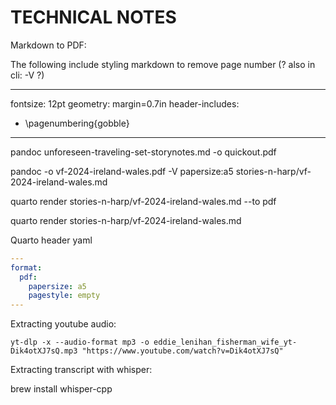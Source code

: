 # TECHNICAL NOTES

Markdown to PDF:

The following include styling markdown to remove page number (? also in cli: -V  ?)

---
fontsize: 12pt
geometry: margin=0.7in
header-includes:
  - \pagenumbering{gobble}
---

pandoc unforeseen-traveling-set-storynotes.md -o quickout.pdf


pandoc -o vf-2024-ireland-wales.pdf -V papersize:a5 stories-n-harp/vf-2024-ireland-wales.md

quarto render stories-n-harp/vf-2024-ireland-wales.md --to pdf

quarto render stories-n-harp/vf-2024-ireland-wales.md 

Quarto header yaml

```yaml
---
format:
  pdf:
    papersize: a5
    pagestyle: empty
---
```


Extracting youtube audio:

`yt-dlp -x --audio-format mp3 -o eddie_lenihan_fisherman_wife_yt-Dik4otXJ7sQ.mp3 "https://www.youtube.com/watch?v=Dik4otXJ7sQ"`

Extracting transcript with whisper:

brew install whisper-cpp